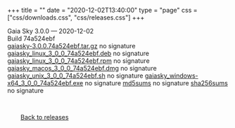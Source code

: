 +++
title = ""
date = "2020-12-02T13:40:00"
type = "page"
css = ["css/downloads.css", "css/releases.css"]
+++

<div class="download-container">
<div id="download-title">
<i class="fa-solid fa-tag"></i>
Gaia Sky <span class="downloads-version">3.0.0</span> — <i class="fa-solid fa-clock"></i>
<time class="downloads-releasedate" datetime="2020-12-02T13:40:00" title="Published: 2020-12-02T13:40:00">2020-12-02</time></div>
<div class="downloads-build">Build 74a524ebf</div>
<div class="download-section">
<a href="https://gaia.ari.uni-heidelberg.de/gaiasky/releases/3.0.0.74a524ebf/gaiasky-3.0.0.74a524ebf.tar.gz" class="download-button">gaiasky-3.0.0.74a524ebf.tar.gz</a>
<span class="signature">no signature</span>
<a href="https://gaia.ari.uni-heidelberg.de/gaiasky/releases/3.0.0.74a524ebf/gaiasky_linux_3_0_0_74a524ebf.deb" class="download-button">gaiasky_linux_3_0_0_74a524ebf.deb</a>
<span class="signature">no signature</span>
<a href="https://gaia.ari.uni-heidelberg.de/gaiasky/releases/3.0.0.74a524ebf/gaiasky_linux_3_0_0_74a524ebf.rpm" class="download-button">gaiasky_linux_3_0_0_74a524ebf.rpm</a>
<span class="signature">no signature</span>
<a href="https://gaia.ari.uni-heidelberg.de/gaiasky/releases/3.0.0.74a524ebf/gaiasky_macos_3_0_0_74a524ebf.dmg" class="download-button">gaiasky_macos_3_0_0_74a524ebf.dmg</a>
<span class="signature">no signature</span>
<a href="https://gaia.ari.uni-heidelberg.de/gaiasky/releases/3.0.0.74a524ebf/gaiasky_unix_3_0_0_74a524ebf.sh" class="download-button">gaiasky_unix_3_0_0_74a524ebf.sh</a>
<span class="signature">no signature</span>
<a href="https://gaia.ari.uni-heidelberg.de/gaiasky/releases/3.0.0.74a524ebf/gaiasky_windows-x64_3_0_0_74a524ebf.exe" class="download-button">gaiasky_windows-x64_3_0_0_74a524ebf.exe</a>
<span class="signature">no signature</span>
<a href="https://gaia.ari.uni-heidelberg.de/gaiasky/releases/3.0.0.74a524ebf/md5sums" class="download-button">md5sums</a>
<span class="signature">no signature</span>
<a href="https://gaia.ari.uni-heidelberg.de/gaiasky/releases/3.0.0.74a524ebf/sha256sums" class="download-button">sha256sums</a>
<span class="signature">no signature</span>
</div>
</div>

<p class="center-text" style="padding: 30px;">
<i class="fa-solid fa-circle-arrow-left"></i> <a href="/downloads/releases">Back to releases</a>
</p>
